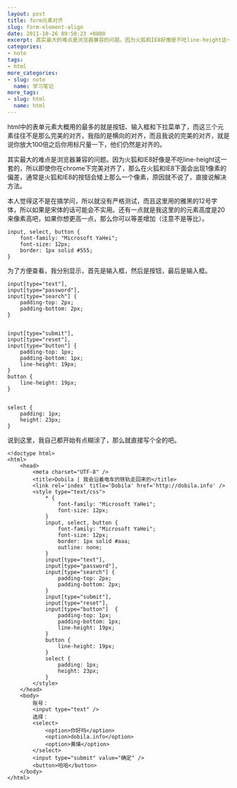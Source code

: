 ```yaml
---
layout: post
title: form元素对齐
slug: form-element-align
date: 2011-10-26 09:50:23 +0800
excerpt: 其实最大的难点是浏览器兼容的问题。因为火狐和IE8好像是不吃line-height这一套的，所以即使你在chrome下完美对齐了，那么在火狐和IE8下面会出现1像素的偏差，通常是火狐和IE8的按钮会矮上那么一个像素，原因就不说了，直接说解决方法。
categories:
- note
tags:
- html
more_categories:
- slug: note
  name: 学习笔记
more_tags:
- slug: html
  name: html
---
```


html中的表单元素大概用的最多的就是按钮、输入框和下拉菜单了，而这三个元素往往不是那么完美的对齐，我指的是横向的对齐，而且我说的完美的对齐，就是说你放大100倍之后你用标尺量一下，他们仍然是对齐的。

其实最大的难点是浏览器兼容的问题。因为火狐和IE8好像是不吃line-height这一套的，所以即使你在chrome下完美对齐了，那么在火狐和IE8下面会出现1像素的偏差，通常是火狐和IE8的按钮会矮上那么一个像素，原因就不说了，直接说解决方法。

本人觉得这不是在搞学问，所以就没有严格测试，而且这里用的雅黑的12号字体，所以如果是宋体的话可能会不实用。还有一点就是我这里的的元素高度是20来像素高吧，如果你想更高一点，那么你可以等差增加（注意不是等比）。

	input, select, button {
		font-family: "Microsoft YaHei";
		font-size: 12px;
		border: 1px solid #555;
	}

为了方便查看，我分别显示，首先是输入框，然后是按钮，最后是输入框。

	input[type="text"],
	input[type="password"],
	input[type="search"] {
		padding-top: 2px;
		padding-bottom: 2px;
	}


	input[type="submit"],
	input[type="reset"],
	input[type="button"] {
		padding-top: 1px;
		padding-bottom: 1px;
		line-height: 19px;
	}
	button {
		line-height: 19px;
	}


	select {
		padding: 1px;
		height: 23px;
	}

说到这里，我自己都开始有点糊涂了，那么就直接写个全的吧。

	<!doctype html>
	<html>
		<head>
			<meta charset="UTF-8" />
			<title>Dobila | 我会沿着电车的铁轨走回来的</title>
			<link rel='index' title='Dobila' href='http://dobila.info' />
			<style type="text/css">
				* {
					font-family: "Microsoft YaHei";
					font-size: 12px;
				}
				input, select, button {
					font-family: "Microsoft YaHei";
					font-size: 12px;
					border: 1px solid #aaa;
					outline: none;
				}
				input[type="text"],
				input[type="password"],
				input[type="search"] {
					padding-top: 2px;
					padding-bottom: 2px;
				}
				input[type="submit"],
				input[type="reset"],
				input[type="button"]  {
					padding-top: 1px;
					padding-bottom: 1px;
					line-height: 19px;
				}
				button {
					line-height: 19px;
				}
				select {
					padding: 1px;
					height: 23px;
				}
			</style>
		</head>
		<body>
			账号：
			<input type="text" />
			选择：
			<select>
				<option>你好吗</option>
				<option>dobila.info</option>
				<option>黄璜</option>
			</select>
			<input type="submit" value="确定" />
			<button>哈哈</button>
		</body>
	</html>

